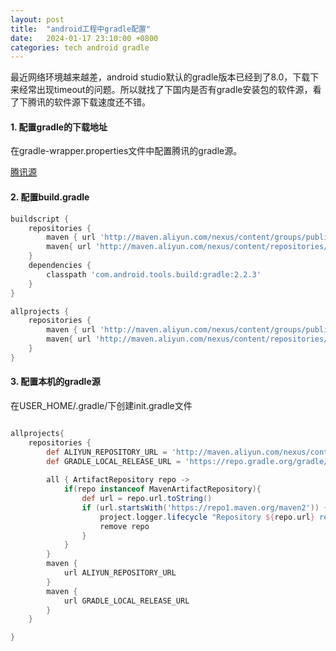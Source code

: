 ```yaml
---
layout: post
title:  "android工程中gradle配置"
date:   2024-01-17 23:10:00 +0800
categories: tech android gradle
---
```

最近网络环境越来越差，android studio默认的gradle版本已经到了8.0，下载下来经常出现timeout的问题。所以就找了下国内是否有gradle安装包的软件源，看了下腾讯的软件源下载速度还不错。

#### 1. 配置gradle的下载地址

在gradle-wrapper.properties文件中配置腾讯的gradle源。

[腾讯源](https://mirrors.cloud.tencent.com/)

#### 2. 配置build.gradle

```groovy
buildscript {
    repositories {
        maven { url 'http://maven.aliyun.com/nexus/content/groups/public/' }
        maven{ url 'http://maven.aliyun.com/nexus/content/repositories/jcenter'}
    }
    dependencies {
        classpath 'com.android.tools.build:gradle:2.2.3'
    }        
}

allprojects {
    repositories {
        maven { url 'http://maven.aliyun.com/nexus/content/groups/public/' }
        maven{ url 'http://maven.aliyun.com/nexus/content/repositories/jcenter'}
    }
}
```

#### 3. 配置本机的gradle源

在USER_HOME/.gradle/下创建init.gradle文件

```groovy

allprojects{
    repositories {
        def ALIYUN_REPOSITORY_URL = 'http://maven.aliyun.com/nexus/content/groups/public'
        def GRADLE_LOCAL_RELEASE_URL = 'https://repo.gradle.org/gradle/libs-releases-local'
        
        all { ArtifactRepository repo ->
            if(repo instanceof MavenArtifactRepository){
                def url = repo.url.toString()
                if (url.startsWith('https://repo1.maven.org/maven2')) {
                    project.logger.lifecycle "Repository ${repo.url} replaced by $ALIYUN_REPOSITORY_URL."
                    remove repo
                }
            }
        }
        maven {
            url ALIYUN_REPOSITORY_URL     
        }
        maven {
            url GRADLE_LOCAL_RELEASE_URL
        }   
    }

}
```

